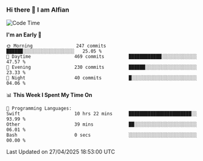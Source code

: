 ### Hi there 👋 I am Alfian

<!--START_SECTION:waka-->
![Code Time](http://img.shields.io/badge/Code%20Time-669%20hrs%2011%20mins-blue)

**I'm an Early 🐤** 

```text
🌞 Morning                247 commits         ██████░░░░░░░░░░░░░░░░░░░   25.05 % 
🌆 Daytime                469 commits         ████████████░░░░░░░░░░░░░   47.57 % 
🌃 Evening                230 commits         ██████░░░░░░░░░░░░░░░░░░░   23.33 % 
🌙 Night                  40 commits          █░░░░░░░░░░░░░░░░░░░░░░░░   04.06 % 
```


📊 **This Week I Spent My Time On** 

```text
💬 Programming Languages: 
Swift                    10 hrs 22 mins      ███████████████████████░░   93.99 % 
Other                    39 mins             ██░░░░░░░░░░░░░░░░░░░░░░░   06.01 % 
Bash                     0 secs              ░░░░░░░░░░░░░░░░░░░░░░░░░   00.00 % 
```


 Last Updated on 27/04/2025 18:53:00 UTC
<!--END_SECTION:waka-->
